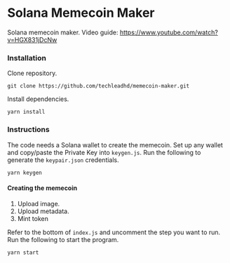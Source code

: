 # Solana Memecoin Maker

Solana memecoin maker. Video guide: https://www.youtube.com/watch?v=HGX831jDcNw

### Installation
Clone repository. 
```
git clone https://github.com/techleadhd/memecoin-maker.git
```

Install dependencies. 
```
yarn install
```

### Instructions

The code needs a Solana wallet to create the memecoin.
Set up any wallet and copy/paste the Private Key into `keygen.js`.
Run the following to generate the `keypair.json` credentials.
```
yarn keygen
```

#### Creating the memecoin
1. Upload image.
2. Upload metadata.
3. Mint token

Refer to the bottom of `index.js` and uncomment the step you want to run. Run the following to start the program.
```
yarn start
```
